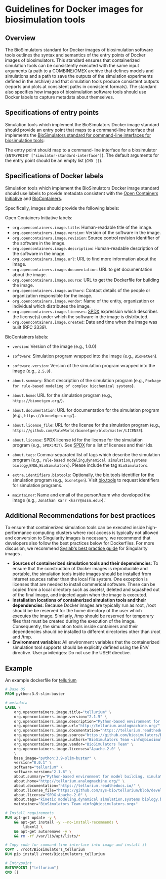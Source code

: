 # Guidelines for Docker images for biosimulation tools

## Overview
The BioSimulators standard for Docker images of biosimulation software tools outlines the syntax and semantics of the entry points of Docker images of biosimulators. This standard ensures that containerized simulation tools can be consistently executed with the same input arguments (a path to a COMBINE/OMEX archive that defines models and simulations and a path to save the outputs of the simulation experiments defined in the archive) and that simulation tools produce consistent outputs (reports and plots at consistent paths in consistent formats). The standard also specifies how images of biosimulation software tools should use Docker labels to capture metadata about themselves.


## Specifications of entry points 

Simulation tools which implement the BioSimulators Docker image standard should provide an entry point that maps to a command-line interface that implements the [BioSimulators standard for command-line interfaces for biosimulation tools](./Interfaces.md):

The entry point should map to a command-line interface for a biosimulator (`ENTRYPOINT ["simulator-standard-interface"]`).
The default arguments for the entry point should be an empty list (`CMD []`).

## Specifications of Docker labels

Simulation tools which implement the BioSimulators Docker image standard should use labels to provide metadata consistent with the [Open Containers Initiative](https://opencontainers.org/)  and [BioContainers](https://biocontainers.pro/).

Specifically, images should provide the following labels:

Open Containers Initiative labels:

- `org.opencontainers.image.title`: Human-readable title of the image.
- `org.opencontainers.image.version`: Version of the software in the image.
- `org.opencontainers.image.revision`: Source control revision identifier of the software in the image.
- `org.opencontainers.image.description`: Human-readable description of the software in the image.
- `org.opencontainers.image.url`: URL to find more information about the image.
- `org.opencontainers.image.documentation`: URL to get documentation about the image.
- `org.opencontainers.image.source`: URL to get the Dockerfile for building the image.
- `org.opencontainers.image.authors`: Contact details of the people or organization responsible for the image.
- `org.opencontainers.image.vendor`: Name of the entity, organization or individual which distributes the image.
- `org.opencontainers.image.licenses`: [SPDX](https://spdx.org/) expression which describes the license(s) under which the software in the image is distributed.
- `org.opencontainers.image.created`: Date and time when the image was built (RFC 3339).

BioContainers labels:

- `version`: Version of the image (e.g., 1.0.0)

- `software`: Simulation program wrapped into the image (e.g., `BioNetGen`).
- `software.version`: Version of the simulation program wrapped into the image (e.g., `2.5.0`).
- `about.summary`: Short description of the simulation program (e.g., `Package for rule-based modeling of complex biochemical systems`).
- `about.home`: URL for the simulation program (e.g., `https://bionetgen.org/`).
- `about.documentation`: URL for documentation for the simulation program (e.g., `https://bionetgen.org/`).
- `about.license_file`: URL for the license for the simulation program (e.g., `https://github.com/RuleWorld/bionetgen/blob/master/LICENSE`).
- `about.license`: SPDX license id for the license for the simulation program (e.g., `SPDX:MIT`). See [SPDX](https://spdx.org/)  for a list of licenses and their ids.
- `about.tags`: Comma-separated list of tags which describe the simulation program (e.g., `rule-based modeling`,`dynamical simulation`,`systems biology`,`BNGL`,`BioSimulators`). Please include the tag `BioSimulators`.
- `extra.identifiers.biotools`: Optionally, the bio.tools identifier for the simulation program (e.g., `bionetgen`). Visit [bio.tools](https://bio.tools/)  to request identifiers for simulation programs.
- `maintainer`: Name and email of the person/team who developed the image (e.g., `Jonathan Karr <karr@mssm.edu>`).'


## Additional Recommendations for best practices

To ensure that containerized simulation tools can be executed inside high-performance computing clusters where root access is typically not allowed and conversion to Singularity images is necessary, we recommend that developers also follow the best practices below for Dockerfiles. For more discusion, we recommend [Syslab's best practice guide](https://sylabs.io/guides/3.7/user-guide/singularity_and_docker.html#best-practices) for Singularity images .

- **Sources of containerized simulation tools and their dependencies**: To ensure that the construction of Docker images is reproducible and portable, the simulation tools inside images should be installed from internet sources rather than the local file system. One exception is licenses that are needed to install commerical software. These can be copied from a local directory such as assets/, deleted and squashed out of the final image, and injected again when the image is executed.
- **Installation locations of containerized simulation tools and their dependencies**: Because Docker images are typically run as root, /root should be be reserved for the home directory of the user which executes the image. Similarly, /tmp should be reserved for temporary files that must be created during the execution of the image. Consequently, the simulation tools inside containers and their dependencies should be installed to different directories other than /root and /tmp.
- **Environment variables**: All environment variables that the containerized simulation tool supports should be explicitly defined using the ENV directive.
User priviledges: Do not use the USER directive.

## Example

An example dockerfile for [tellurium](http://tellurium.analogmachine.org/)

```dockerfile
# Base OS
FROM python:3.9-slim-buster

# metadata
LABEL \
    org.opencontainers.image.title="tellurium" \
    org.opencontainers.image.version="2.1.5" \
    org.opencontainers.image.description="Python-based environment for model building, simulation, and analysis that facilitates reproducibility of models in systems and synthetic biology" \
    org.opencontainers.image.url="http://tellurium.analogmachine.org/" \
    org.opencontainers.image.documentation="https://tellurium.readthedocs.io/" \
    org.opencontainers.image.source="https://github.com/biosimulators/Biosimulators_tellurium" \
    org.opencontainers.image.authors="BioSimulators Team <info@biosimulators.org>" \
    org.opencontainers.image.vendor="BioSimulators Team" \
    org.opencontainers.image.licenses="Apache-2.0" \
    \
    base_image="python:3.9-slim-buster" \
    version="0.0.1" \
    software="tellurium" \
    software.version="2.1.6" \
    about.summary="Python-based environment for model building, simulation, and analysis that facilitates reproducibility of models in systems and synthetic biology" \
    about.home="http://tellurium.analogmachine.org/" \
    about.documentation="https://tellurium.readthedocs.io/" \
    about.license_file="https://github.com/sys-bio/tellurium/blob/develop/LICENSE.txt" \
    about.license="SPDX:Apache-2.0" \
    about.tags="kinetic modeling,dynamical simulation,systems biology,biochemical networks,SBML,SED-ML,COMBINE,OMEX,BioSimulators" \
    maintainer="BioSimulators Team <info@biosimulators.org>"

# Install requirements
RUN apt-get update -y \
    && apt-get install -y --no-install-recommends \
        libxml2 \
    && apt-get autoremove -y \
    && rm -rf /var/lib/apt/lists/*

# Copy code for command-line interface into image and install it
COPY . /root/Biosimulators_tellurium
RUN pip install /root/Biosimulators_tellurium

# Entrypoint
ENTRYPOINT ["tellurium"]
CMD []
```